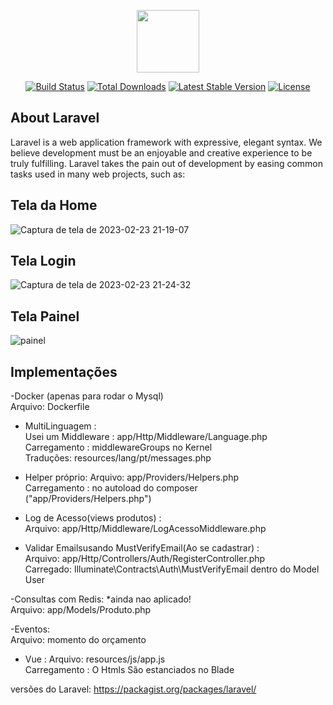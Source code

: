 <p align="center"><a href="https://laravel.com" target="_blank">
<img src="https://raw.githubusercontent.com/laravel/art/master/logo-lockup/5%20SVG/2%20CMYK/1%20Full%20Color/laravel-logolockup-cmyk-red.svg" width="100"></a></p>

<p align="center">
<a href="https://travis-ci.org/laravel/framework"><img src="https://travis-ci.org/laravel/framework.svg" alt="Build Status"></a>
<a href="https://packagist.org/packages/laravel/framework"><img src="https://img.shields.io/packagist/dt/laravel/framework" alt="Total Downloads"></a>
<a href="https://packagist.org/packages/laravel/framework"><img src="https://img.shields.io/packagist/v/laravel/framework" alt="Latest Stable Version"></a>
<a href="https://packagist.org/packages/laravel/framework"><img src="https://img.shields.io/packagist/l/laravel/framework" alt="License"></a>
</p>

## About Laravel

Laravel is a web application framework with expressive, elegant syntax. We believe development must be an enjoyable and creative experience to be truly fulfilling. Laravel takes the pain out of development by easing common tasks used in many web projects, such as:
 
## Tela da Home
![Captura de tela de 2023-02-23 21-19-07](https://user-images.githubusercontent.com/20956815/221061074-64ace942-a250-45ff-9a18-525eaffdc490.png)

## Tela Login
![Captura de tela de 2023-02-23 21-24-32](https://user-images.githubusercontent.com/20956815/221061872-89d4d1f4-00e8-4c9b-ae74-ce0521827c8b.png)

## Tela Painel
![painel](https://user-images.githubusercontent.com/20956815/221061944-7d2c991b-4da6-4beb-9883-2f28a6b3eb75.png)


## Implementações

-Docker (apenas para rodar o Mysql)                 
Arquivo: Dockerfile

- MultiLinguagem :                   
Usei um Middleware : app/Http/Middleware/Language.php  
Carregamento : middlewareGroups no Kernel  
Traduções: resources/lang/pt/messages.php  

- Helper próprio: 
Arquivo: app/Providers/Helpers.php     
Carregamento : no autoload do composer ("app/Providers/Helpers.php")         

- Log de Acesso(views produtos) :       
Arquivo: app/Http/Middleware/LogAcessoMiddleware.php   

- Validar Emailsusando MustVerifyEmail(Ao se cadastrar)  :       
Arquivo: app/Http/Controllers/Auth/RegisterController.php    
Carregado: Illuminate\Contracts\Auth\MustVerifyEmail dentro do Model User    

-Consultas com Redis: *ainda nao aplicado!          
Arquivo: app/Models/Produto.php 

-Eventos:          
Arquivo:  momento do orçamento    

- Vue :
Arquivo: resources/js/app.js    
Carregamento : O Htmls São estanciados no Blade    


 
versões do Laravel:
https://packagist.org/packages/laravel/




 
